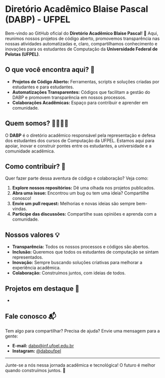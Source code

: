 # Diretório Acadêmico Blaise Pascal (DABP) - UFPEL

Bem-vindo ao GitHub oficial do **Diretório Acadêmico Blaise Pascal**! 🎉 Aqui, reunimos nossos projetos de código aberto, promovemos transparência nas nossas atividades automatizadas e, claro, compartilhamos conhecimento e inovações para os estudantes de Computação da **Universidade Federal de Pelotas (UFPEL)**.

## O que você encontra aqui? 🤔

- **Projetos de Código Aberto:** Ferramentas, scripts e soluções criadas por estudantes e para estudantes.
- **Automatizações Transparentes:** Códigos que facilitam a gestão do DABP e promovem transparência em nossos processos.
- **Colaborações Acadêmicas:** Espaço para contribuir e aprender em comunidade.

## Quem somos? 👨‍💻👩‍💻

O **DABP** é o diretório acadêmico responsável pela representação e defesa dos estudantes dos cursos de Computação da UFPEL. Estamos aqui para apoiar, inovar e construir pontes entre os estudantes, a universidade e a comunidade acadêmica.

## Como contribuir? 🌟

Quer fazer parte dessa aventura de código e colaboração? Veja como:

1. **Explore nossos repositórios:** Dê uma olhada nos projetos publicados.
2. **Abra uma issue:** Encontrou um bug ou tem uma ideia? Compartilhe conosco!
3. **Envie um pull request:** Melhorias e novas ideias são sempre bem-vindas.
4. **Participe das discussões:** Compartilhe suas opiniões e aprenda com a comunidade.

## Nossos valores 💡

- **Transparência:** Todos os nossos processos e códigos são abertos.
- **Inclusão:** Queremos que todos os estudantes de computação se sintam representados.
- **Inovação:** Sempre buscando soluções criativas para melhorar a experiência acadêmica.
- **Colaboração:** Construímos juntos, com ideias de todos.

## Projetos em destaque 🚀

- 

## Fale conosco 📬

Tem algo para compartilhar? Precisa de ajuda? Envie uma mensagem para a gente:

- **E-mail:** dabp@inf.ufpel.edu.br
- **Instagram:** [@dabpufpel](dabp_computacao)

---

Junte-se a nós nessa jornada acadêmica e tecnológica! O futuro é melhor quando construímos juntos. 🌟
